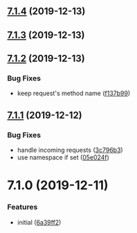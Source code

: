 ## [7.1.4](https://github.com/softwaregroup-bg/ut-port-ibmmq/compare/v7.1.3...v7.1.4) (2019-12-13)



## [7.1.3](https://github.com/softwaregroup-bg/ut-port-ibmmq/compare/v7.1.2...v7.1.3) (2019-12-13)



## [7.1.2](https://github.com/softwaregroup-bg/ut-port-ibmmq/compare/v7.1.1...v7.1.2) (2019-12-13)


### Bug Fixes

* keep request's method name ([f137b99](https://github.com/softwaregroup-bg/ut-port-ibmmq/commit/f137b99))



## [7.1.1](https://github.com/softwaregroup-bg/ut-port-ibmmq/compare/v7.1.0...v7.1.1) (2019-12-12)


### Bug Fixes

* handle incoming requests ([3c796b3](https://github.com/softwaregroup-bg/ut-port-ibmmq/commit/3c796b3))
* use namespace if set ([05e024f](https://github.com/softwaregroup-bg/ut-port-ibmmq/commit/05e024f))



# 7.1.0 (2019-12-11)


### Features

* initial ([6a39ff2](https://github.com/softwaregroup-bg/ut-port-ibmmq/commit/6a39ff2))



